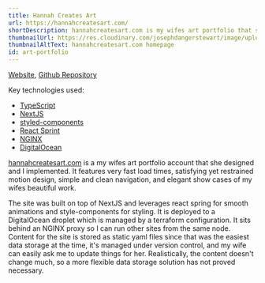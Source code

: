 ```yaml
---
title: Hannah Creates Art
url: https://hannahcreatesart.com/
shortDescription: hannahcreatesart.com is my wifes art portfolio that she designed and I implemented/deployed.
thumbnailUrl: https://res.cloudinary.com/josephdangerstewart/image/upload/c_scale,q_auto:good,w_500/v1613422013/joseph-likes-code/hannah-creates-art/hannah-creates-art-thumbnail.png
thumbnailAltText: hannahcreatesart.com homepage
id: art-portfolio
---
```


[Website](http://hannahcreatesart.com/), [Github Repository](https://github.com/josephdangerstewart/hannah-creates-art)

Key technologies used:

* [TypeScript](https://www.typescriptlang.org/)
* [NextJS](https://nextjs.org/)
* [styled-components](https://styled-components.com/)
* [React Sprint](https://www.react-spring.dev/)
* [NGINX](https://www.nginx.com/)
* [DigitalOcean](https://www.digitalocean.com/)

[hannahcreatesart.com](http://hannahcreatesart.com/) is a my wifes art portfolio account that she designed and I implemented. It features very fast load times, satisfying yet restrained motion design, simple and clean navigation, and elegant show cases of my wifes beautiful work.

The site was built on top of NextJS and leverages react spring for smooth animations and style-components for styling. It is deployed to a DigitalOcean droplet which is managed by a terraform configuration. It sits behind an NGINX proxy so I can run other sites from the same node. Content for the site is stored as static yaml files since that was the easiest data storage at the time, it's managed under version control, and my wife can easily ask me to update things for her. Realistically, the content doesn't change much, so a more flexible data storage solution has not proved necessary.

